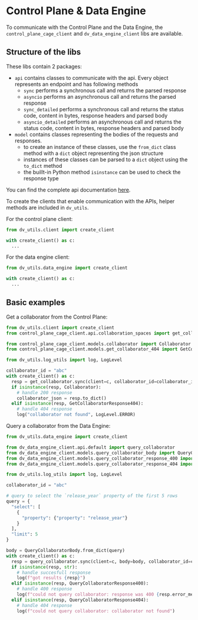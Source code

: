 # Control Plane & Data Engine

To communicate with the Control Plane and the Data Engine, the `control_plane_cage_client` and `dv_data_engine_client` libs are available.

## Structure of the libs

These libs contain 2 packages:

- `api` contains classes to communicate with the api. Every object represents an endpoint and has following methods
  - `sync` performs a synchronous call and returns the parsed response
  - `asyncio` performs an asynchronous call and returns the parsed response
  - `sync_detailed` performs a synchronous call and returns the status code, content in bytes, response headers and parsed body
  - `asyncio_detailed` performs an asynchronous call and returns the status code, content in bytes, response headers and parsed body
- `model` contains classes representing the bodies of the requests and responses.
  - to create an instance of these classes, use the `from_dict` class method with a `dict` object representing the json structure
  - instances of these classes can be parsed to a `dict` object using the `to_dict` method
  - the buillt-in Python method `isinstance` can be used to check the response type

You can find the complete api documentation [here](/docs/reference/).

To create the clients that enable communication with the APIs, helper methods are included in `dv_utils`.

For the control plane client:

```python
from dv_utils.client import create_client

with create_client() as c:
  ...
```

For the data engine client:

```python
from dv_utils.data_engine import create_client

with create_client() as c:
  ...
```

## Basic examples

Get a collaborator from the Control Plane:

```python
from dv_utils.client import create_client
from control_plane_cage_client.api.collaboration_spaces import get_collaborator

from control_plane_cage_client.models.collaborator import Collaborator
from control_plane_cage_client.models.get_collaborator_404 import GetCollaboratorResponse404

from dv_utils.log_utils import log, LogLevel

collaborator_id = "abc"
with create_client() as c:
  resp = get_collaborator.sync(client=c, collaborator_id=collaborator_id)
  if isinstance(resp, Collaborator):
    # handle 200 response
    collaborator_json = resp.to_dict()
  elif isinstance(resp, GetCollaboratorResponse404):
    # handle 404 response
    log("collaborator not found", LogLevel.ERROR)
```

Query a collaborator from the Data Engine:

```python
from dv_utils.data_engine import create_client

from dv_data_engine_client.api.default import query_collaborator
from dv_data_engine_client.models.query_collaborator_body import QueryCollaboratorBody
from dv_data_engine_client.models.query_collaborator_response_400 import QueryCollaboratorResponse400
from dv_data_engine_client.models.query_collaborator_response_404 import QueryCollaboratorResponse404

from dv_utils.log_utils import log, LogLevel

collaborator_id = "abc"

# query to select the `release_year` property of the first 5 rows
query = {
  "select": [
    {
      "property": {"property": "release_year"}
    }
  ],
  "limit": 5
}

body = QueryCollaboratorBody.from_dict(query)
with create_client() as c:
  resp = query_collaborator.sync(client=c, body=body, collaborator_id=collaborator_id)
  if isinstance(resp, str):
    # handle succesfull response
    log(f"got results {resp}")
  elif isinstance(resp, QueryCollaboratorResponse400):
    # handle 400 response
    log(f"could not query collaborator: response was 400 {resp.error_message}", LogLevel.ERROR)
  elif isinstance(resp, QueryCollaboratorResponse404):
    # handle 404 response
    log(f"could not query collaborator: collaborator not found")
```
